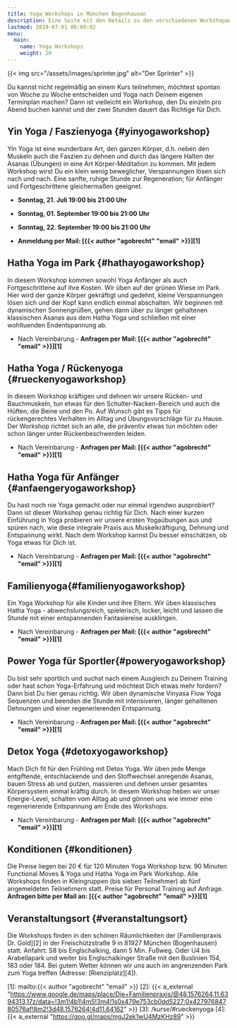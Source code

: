 ```yaml
---
title: Yoga Workshops in München Bogenhausen
description: Eine Seite mit den Details zu den verschiedenen Workshopangeboten sowie aktuelle Termine
lastmod: 2019-07-01 06:09:02
menu:
  main:
    name: Yoga Workshops
    weight: 20
---
```


{{< img src="/assets/images/sprinter.jpg" alt="Der Sprinter" >}}


Du kannst nicht regelmäßig an einem Kurs teilnehmen, möchtest spontan von Woche zu Woche entscheiden und Yoga nach Deinem eigenen Terminplan machen? Dann ist vielleicht ein Workshop, den Du einzeln pro Abend buchen kannst und der zwei Stunden dauert das Richtige für Dich.

## Yin Yoga / Faszienyoga {#yinyogaworkshop}

Yin Yoga ist eine wunderbare Art, den ganzen Körper, d.h. neben den Muskeln auch die Faszien zu dehnen und durch das längere Halten der Asanas (Übungen) in eine Art Körper-Meditation zu kommen. Mit jedem Workshop wirst Du ein klein wenig beweglicher, Verspannungen lösen sich nach und nach. Eine sanfte, ruhige Stunde zur Regeneration; für Anfänger und Fortgeschrittene gleichermaßen geeignet.<br/>

- **Sonntag, 21. Juli 19:00 bis 21:00 Uhr**
- **Sonntag, 01. September 19:00 bis 21:00 Uhr**
- **Sonntag, 22. September 19:00 bis 21:00 Uhr**


- **Anmeldung per Mail: [{{< author "agobrecht" "email" >}}][1]**

## Hatha Yoga im Park {#hathayogaworkshop}

In diesem Workshop kommen sowohl Yoga Anfänger als auch Fortgeschrittene auf ihre Kosten. Wir üben auf der grünen Wiese im Park. Hier wird der ganze Körper gekräftigt und gedehnt, kleine Verspannungen lösen sich und der Kopf kann endlich einmal abschalten. Wir beginnen mit dynamischen Sonnengrüßen, gehen dann über zu länger gehaltenen klassischen Asanas aus dem Hatha Yoga und schließen mit einer wohltuenden Endentspannung ab.<br/>

- Nach Vereinbarung - **Anfragen per Mail: [{{< author "agobrecht" "email" >}}][1]**


## Hatha Yoga / Rückenyoga {#rueckenyogaworkshop}

In diesem Workshop kräftigen und dehnen wir unsere Rücken- und Bauchmuskeln, tun etwas für den Schulter-Nacken-Bereich und auch die Hüften, die Beine und den Po. Auf Wunsch gibt es Tipps für rückengerechtes Verhalten im Alltag und Übungsvorschläge für zu Hause. Der Workshop richtet sich an alle, die präventiv etwas tun möchten oder schon länger unter Rückenbeschwerden leiden.

- Nach Vereinbarung - **Anfragen per Mail: [{{< author "agobrecht" "email" >}}][1]**

## Hatha Yoga für Anfänger {#anfaengeryogaworkshop}

Du hast noch nie Yoga gemacht oder nur einmal irgendwo ausprobiert? Dann ist dieser Workshop genau richtig für Dich. Nach einer kurzen Einführung in Yoga probieren wir unsere ersten Yogaübungen aus und spüren nach, wie diese integrale Praxis aus Muskelkräftigung, Dehnung und Entspannung wirkt. Nach dem Workshop kannst Du besser einschätzen, ob Yoga etwas für Dich ist.

- Nach Vereinbarung - **Anfragen per Mail: [{{< author "agobrecht" "email" >}}][1]**

## Familienyoga{#familienyogaworkshop}

Ein Yoga Workshop für alle Kinder und ihre Eltern. Wir üben klassisches Hatha Yoga - abwechslungsreich, spielerisch, locker, leicht und lassen die Stunde mit einer entspannenden Fantasiereise ausklingen. 

- Nach Vereinbarung - **Anfragen per Mail: [{{< author "agobrecht" "email" >}}][1]**

## Power Yoga für Sportler{#poweryogaworkshop}

Du bist sehr sportlich und suchst nach einem Ausgleich zu Deinem Training oder hast schon Yoga-Erfahrung und möchtest Dich etwas mehr fordern? Dann bist Du hier genau richtig. Wir üben dynamische Vinyasa Flow Yoga Sequenzen und beenden die Stunde mit intensiveren, länger gehaltenen Dehnungen und einer regenerierenden Entspannung.

- Nach Vereinbarung - **Anfragen per Mail: [{{< author "agobrecht" "email" >}}][1]**

## Detox Yoga {#detoxyogaworkshop}

Mach Dich fit für den Frühling mit Detox Yoga. Wir üben jede Menge entgiftende, entschlackende und den Stoffwechsel anregende Asanas, bauen Stress ab und putzen, massieren und dehnen unser gesamtes Körpersystem einmal kräftig durch. In diesem Workshop heben wir unser Energie-Level, schalten vom Alltag ab und gönnen uns wie immer eine regenerierende Entspannung am Ende des Workshops.

- Nach Vereinbarung - **Anfragen per Mail: [{{< author "agobrecht" "email" >}}][1]**

## Konditionen {#konditionen}

Die Preise liegen bei 20 € für 120 Minuten Yoga Workshop bzw. 90 Minuten Functional Moves & Yoga und Hatha Yoga im Park Workshop. Alle Workshops finden in Kleingruppen (bis sieben Teilnehmer) ab fünf angemeldeten Teilnehmern statt. Preise für Personal Training auf Anfrage.    
**Anfragen bitte per Mail an: [{{< author "agobrecht" "email" >}}][1]**


## Veranstaltungsort {#veranstaltungsort}

Die Workshops finden in den schönen Räumlichkeiten der [Familienpraxis Dr. Gold][2] in der Freischützstraße 9 in 81927 München (Bogenhausen) statt. Anfahrt: S8 bis Englschalking, dann 5 Min. Fußweg. Oder U4 bis Arabellapark und weiter bis Englschalkinger Straße mit den Buslinien 154, 183 oder 184. Bei gutem Wetter können wir uns auch im angrenzenden Park zum Yoga treffen (Adresse: [Rienziplatz][4]).



[1]: mailto:{{< author "agobrecht" "email" >}}
[2]: {{< a_external "https://www.google.de/maps/place/Die+Familienpraxis/@48.1576264,11.6394313,17z/data=!3m1!4b1!4m5!3m4!1s0x479e753cb0dd5227:0x42797684780576af!8m2!3d48.1576264!4d11.64162" >}}
[3]: /kurse/#rueckenyoga
[4]: {{< a_external "https://goo.gl/maps/mgJ2ek1wU4MzKHz89" >}}
